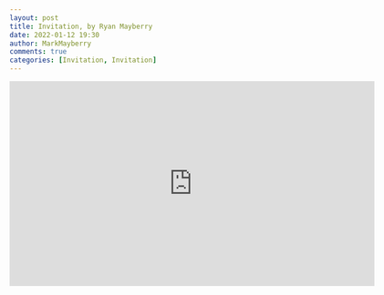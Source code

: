```yaml
---
layout: post
title: Invitation, by Ryan Mayberry
date: 2022-01-12 19:30
author: MarkMayberry
comments: true
categories: [Invitation, Invitation]
---
```

<p><iframe src="https://player.vimeo.com/video/665866222?h=e098309108&amp;title=0&amp;byline=0" width="640" height="360" frameborder="0" allowfullscreen=""></iframe></p>
